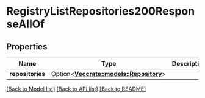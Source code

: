 # RegistryListRepositories200ResponseAllOf

## Properties

Name | Type | Description | Notes
------------ | ------------- | ------------- | -------------
**repositories** | Option<[**Vec<crate::models::Repository>**](repository.md)> |  | [optional]

[[Back to Model list]](../README.md#documentation-for-models) [[Back to API list]](../README.md#documentation-for-api-endpoints) [[Back to README]](../README.md)


